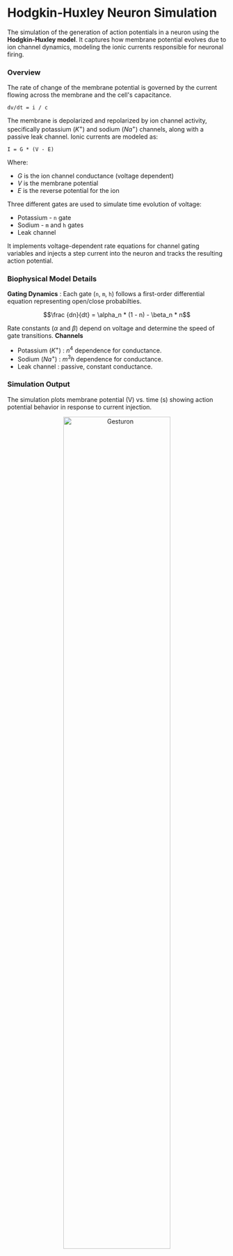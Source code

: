# Hodgkin-Huxley Neuron Simulation 
The simulation of the generation of action potentials in a neuron using the **Hodgkin-Huxley model**. It captures how membrane potential evolves due to ion channel dynamics, modeling the ionic currents responsible for neuronal firing.

### Overview 
The rate of change of the membrane potential is governed by the current flowing across the membrane and the cell's capacitance.
```
dv/dt = i / c
```
The membrane is depolarized and repolarized by ion channel activity, specifically potassium $(K^+)$ and sodium $(Na^+)$ channels, along with a passive leak channel. Ionic currents are modeled as:
```
I = G * (V - E)
```
Where:
+ $G$ is the ion channel conductance (voltage dependent)
+ $V$ is the membrane potential
+ $E$ is the reverse potential for the ion
  
Three different gates are used to simulate time evolution of voltage:
+ Potassium - ``` n ``` gate
+ Sodium - ``` m ``` and ```h``` gates
+ Leak channel

It implements voltage-dependent rate equations for channel gating variables and injects a step current into the neuron and tracks the resulting action potential.

### Biophysical Model Details
**Gating Dynamics** : Each gate (```n```, ```m```, ```h```) follows a first-order differential equation representing open/close probabilties.
```math
\frac {dn}{dt} = \alpha_n * (1 - n) - \beta_n * n
```
Rate constants ($\alpha$ and $\beta$) depend on voltage and determine the speed of gate transitions.
**Channels**
+ Potassium $(K^+)$ : $n^4$ dependence for conductance.
+ Sodium $(Na^+)$ : $m^3h$ dependence for conductance.
+ Leak channel : passive, constant conductance.

### Simulation Output
The simulation plots membrane potential (V) vs. time (s) showing action potential behavior in response to current injection.
 <p align="center">
   <img src="https://github.com/user-attachments/assets/6cae7fff-ff77-48ef-a42f-6136e4e56858" alt="Gesturon" width=70%>
 </p>
